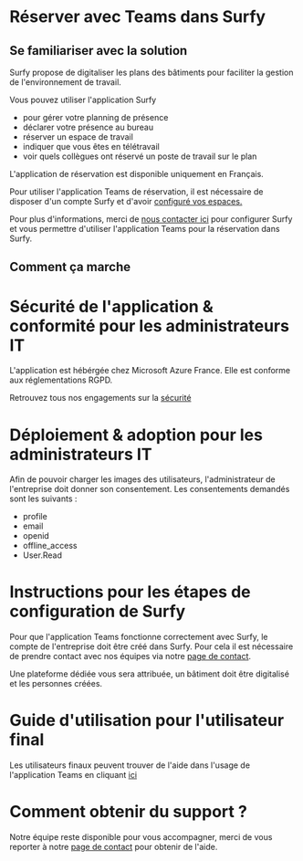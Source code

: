# Réserver avec Teams dans Surfy

## Se familiariser avec la solution

Surfy propose de digitaliser les plans des bâtiments pour faciliter la gestion de l'environnement de travail. 

Vous pouvez utiliser l'application Surfy 
- pour gérer votre planning de présence
- déclarer votre présence au bureau
- réserver un espace de travail
- indiquer que vous êtes en télétravail
- voir quels collègues ont réservé un poste de travail sur le plan

L'application de réservation est disponible uniquement en Français. 

Pour utiliser l'application Teams de réservation, il est nécessaire de disposer d'un compte Surfy et d'avoir [configuré vos espaces.](/docs/courses/occupy/occupycourse.md#mettre-en-place-laffectation-aux-quartiers)

Pour plus d'informations, merci de [nous contacter ici](https://www.surfy.pro/contact) pour configurer Surfy et vous permettre d'utiliser l'application Teams pour la réservation dans Surfy.

## Comment ça marche


<Youtube code="56m9pJCDRps"/>



# Sécurité de l'application & conformité pour les administrateurs IT

L'application est hébérgée chez Microsoft Azure France. Elle est conforme aux réglementations RGPD.

Retrouvez tous nos engagements sur la [sécurité](https://www.surfy.pro/security)

# Déploiement & adoption pour les administrateurs IT

Afin de pouvoir charger les images des utilisateurs, l'administrateur de l'entreprise doit donner son consentement.
Les consentements demandés sont les suivants :

- profile
- email
- openid
- offline_access
- User.Read

# Instructions pour les étapes de configuration de Surfy

Pour que l'application Teams fonctionne correctement avec Surfy, le compte de l'entreprise doit être créé dans Surfy.
Pour cela il est nécessaire de prendre contact avec nos équipes via notre [page de contact](https://www.surfy.pro/contact).

Une plateforme dédiée vous sera attribuée, un bâtiment doit être digitalisé et les personnes créées.

# Guide d'utilisation pour l'utilisateur final

Les utilisateurs finaux peuvent trouver de l'aide dans l'usage de l'application Teams en cliquant [ici](/docs/teams/users.md) 

# Comment obtenir du support ?

Notre équipe reste disponible pour vous accompagner, merci de vous reporter à notre [page de contact](https://www.surfy.pro/contact) pour obtenir de l'aide.

